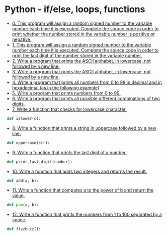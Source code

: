 # Python - if/else, loops, functions

- [0. This program will assign a random signed number to the variable number each time it is executed. Complete the source code in order to print whether the number stored in the variable number is positive or negative.](0-positive_or_negative.py)
- [1. This program will assign a random signed number to the variable number each time it is executed. Complete the source code in order to print the last digit of the number stored in the variable number.](1-last_digit.py)
- [2. Write a program that prints the ASCII alphabet, in lowercase, not followed by a new line.](2-print_alphabet.py)
- [3. Write a program that prints the ASCII alphabet, in lowercase, not followed by a new line.](3-print_alphabt.py)
- [4. Write a program that prints all numbers from 0 to 98 in decimal and in hexadecimal (as in the following example)](4-print_hexa.py)
- [5. Write a program that prints numbers from 0 to 99.](5-print_comb2.py)
- [6. Write a program that prints all possible different combinations of two digits.](6-print_comb3.py)
- [7. Write a function that checks for lowercase character.](7-islower.py)
```py
 def islower(c):
```

- [8. Write a function that prints a string in uppercase followed by a new line.](8-uppercase.py)
```py
 def uppercase(str):
```

- [9. Write a function that prints the last digit of a number.](9-print_last_digit.py)
```py
 def print_last_digit(number):
```

- [10. Write a function that adds two integers and returns the result.](10-add.py)
```py
 def add(a, b):
```

- [11. Write a function that computes a to the power of b and return the value.](11-pow.py)
```py
 def pow(a, b):
```

- [12. Write a function that prints the numbers from 1 to 100 separated by a space.](12-fizzbuzz.py)
```py
 def fizzbuzz():
```